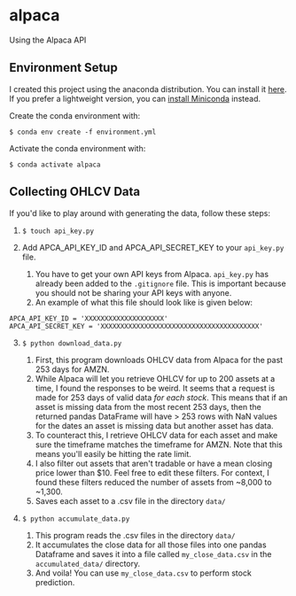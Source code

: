 # alpaca
Using the Alpaca API

## Environment Setup
I created this project using the anaconda distribution. You can install it [here](https://docs.anaconda.com/anaconda/install/). If you prefer a lightweight version, you can [install Miniconda](https://docs.conda.io/projects/conda/en/latest/user-guide/install/) instead.

Create the conda environment with:

    $ conda env create -f environment.yml

Activate the conda environment with:

    $ conda activate alpaca

## Collecting OHLCV Data
If you'd like to play around with generating the data, follow these steps:
  1. `$ touch api_key.py`
  2. Add APCA_API_KEY_ID and APCA_API_SECRET_KEY to your `api_key.py` file.
  
      1. You have to get your own API keys from Alpaca. `api_key.py` has already been added to the `.gitignore` file. This is important because you should not be sharing your API keys with anyone.
      2. An example of what this file should look like is given below:
  
    APCA_API_KEY_ID = 'XXXXXXXXXXXXXXXXXXXX'
    APCA_API_SECRET_KEY = 'XXXXXXXXXXXXXXXXXXXXXXXXXXXXXXXXXXXXXXXX'
  
  3. `$ python download_data.py`

      1. First, this program downloads OHLCV data from Alpaca for the past 253 days for AMZN.
      2. While Alpaca will let you retrieve OHLCV for up to 200 assets at a time, I found the responses to be weird. It seems that a request is made for 253 days of valid data _for each stock_. This means that if an asset is missing data from the most recent 253 days, then the returned pandas DataFrame will have > 253 rows with NaN values for the dates an asset is missing data but another asset has data.
      3. To counteract this, I retrieve OHLCV data for each asset and make sure the timeframe matches the timeframe for AMZN. Note that this means you'll easily be hitting the rate limit.
      4. I also filter out assets that aren't tradable or have a mean closing price lower than $10. Feel free to edit these filters. For context, I found these filters reduced the number of assets from ~8,000 to ~1,300.
      5. Saves each asset to a .csv file in the directory `data/`

  4. `$ python accumulate_data.py`

      1. This program reads the .csv files in the directory `data/`
      2. It accumulates the close data for all those files into one pandas Dataframe and saves it into a file called `my_close_data.csv` in the `accumulated_data/` directory.
      3. And voila! You can use `my_close_data.csv` to perform stock prediction.
      
